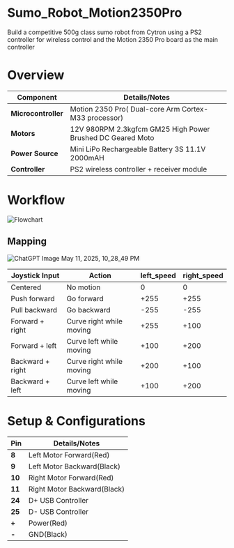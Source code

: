 # Sumo_Robot_Motion2350Pro
Build a competitive 500g class sumo robot from Cytron using a PS2 controller for wireless control and the Motion 2350 Pro board as the main controller

# Overview
| Component           | Details/Notes                                                         |
| ------------------- | --------------------------------------------------------------------- |
| **Microcontroller** | Motion 2350 Pro( Dual-core Arm Cortex-M33 processor)                  |
| **Motors**          | 12V 980RPM 2.3kgfcm GM25 High Power Brushed DC Geared Moto            |
| **Power Source**    | Mini LiPo Rechargeable Battery 3S 11.1V 2000mAH                       |
| **Controller**      | PS2 wireless controller + receiver module                             |

# Workflow
![Flowchart](https://github.com/user-attachments/assets/5b87a6d4-7cbd-4747-b2f1-e8147ba125fd)

## Mapping 
![ChatGPT Image May 11, 2025, 10_28_49 PM](https://github.com/user-attachments/assets/6a229fc0-8c45-4208-b9ac-332350e1b265)


| Joystick Input          | Action                   | left\_speed | right\_speed |
| ----------------------- | ------------------------ | ----------- | ------------ |
| Centered                | No motion                | 0           | 0            |
| Push forward            | Go forward               | +255        | +255         |
| Pull backward           | Go backward              | -255        | -255         |
| Forward + right         | Curve right while moving | +255        | +100         |
| Forward + left          | Curve left while moving  | +100        | +200         |
| Backward + right        | Curve right while moving | +200        | +100         |
| Backward + left         | Curve left while moving  | +100        | +200         |


# Setup & Configurations
| Pin         | Details/Notes                                                         |
| ------------| --------------------------------------------------------------------- |
| **8**       | Left Motor Forward(Red)                                               |
| **9**       | Left Motor Backward(Black)                                            |
| **10**      | Right Motor Forward(Red)                                              |
| **11**      | Right Motor Backward(Black)                                           |
| **24**      | D+ USB Controller                                                     |
| **25**      | D- USB Controller                                                     |
| **+**       | Power(Red)                                                            |
| **-**       | GND(Black)                                                            |




